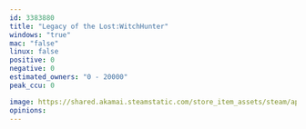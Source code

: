 ```yaml
---
id: 3383880
title: "Legacy of the Lost:WitchHunter"
windows: "true"
mac: "false"
linux: false
positive: 0
negative: 0
estimated_owners: "0 - 20000"
peak_ccu: 0

image: https://shared.akamai.steamstatic.com/store_item_assets/steam/apps/3383880/header.jpg?t=1735837682
opinions:
---
```

